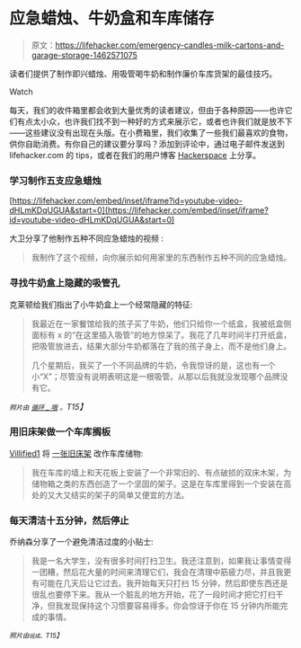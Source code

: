 # 应急蜡烛、牛奶盒和车库储存

> 原文：<https://lifehacker.com/emergency-candles-milk-cartons-and-garage-storage-1462571075>

读者们提供了制作即兴蜡烛、用吸管喝牛奶和制作廉价车库货架的最佳技巧。

Watch

每天，我们的收件箱里都会收到大量优秀的读者建议，但由于各种原因——也许它们有点太小众，也许我们找不到一种好的方式来展示它，或者也许我们就是放不下——这些建议没有出现在头版。在小费箱里，我们收集了一些我们最喜欢的食物，供你自助消费。有你自己的建议要分享吗？添加到评论中，通过电子邮件发送到 lifehacker.com 的 tips，或者在我们的用户博客 [Hackerspace](http://hackerspace.lifehacker.com) 上分享。

### 学习制作五支应急蜡烛

 [https://lifehacker.com/embed/inset/iframe?id=youtube-video-dHLmKDqUGUA&start=0](https://lifehacker.com/embed/inset/iframe?id=youtube-video-dHLmKDqUGUA&start=0) 

大卫分享了他制作五种不同应急蜡烛的视频 :

> 我制作了这个视频，向你展示如何用家里的东西制作五种不同的应急蜡烛。

### 寻找牛奶盒上隐藏的吸管孔

克莱顿给我们指出了小牛奶盒上一个经常隐藏的特征:

> 我最近在一家餐馆给我的孩子买了牛奶，他们只给你一个纸盒，我被纸盒侧面标有 x 的“在这里插入吸管”的地方惊呆了。我花了几年时间半打开纸盒，把吸管放进去，结果大部分牛奶都落在了我的孩子身上，而不是他们身上。
> 
> 几个星期后，我买了一个不同品牌的牛奶，令我惊讶的是，这也有一个小“X”；尽管没有说明表明这是一根吸管。从那以后我就没发现哪个品牌没有它。

*<small>照片由</small>* [*<small>循环 _ 哦</small>*](http://www.flickr.com/photos/loop_oh/3030317020/sizes/z/in/photostream/) *<small>。</small>T15】*

### 用旧床架做一个车库搁板

[Villified1](http://jonathanlovitt1.kinja.com/) 将 [一张旧床架](https://lifehacker.com/i-mounted-a-very-old-slightly-broken-wood-twin-sized-be-1308810197) 改作车库储物:

> 我在车库的墙上和天花板上安装了一个非常旧的、有点破损的双床木架，为储物箱之类的东西创造了一个坚固的架子。这是在车库里得到一个安装在高处的又大又结实的架子的简单又便宜的方法。

### 每天清洁十五分钟，然后停止

乔纳森分享了一个避免清洁过度的小贴士:

> 我是一名大学生，没有很多时间打扫卫生。我还注意到，如果我让事情变得一团糟，然后花大量的时间来清理它们，我会在清理中筋疲力尽，并且我更有可能在几天后让它过去。我开始每天只打扫 15 分钟，然后即使东西还是很乱也要停下来。我从一个脏乱的地方开始，花了一段时间才把它打扫干净，但我发现保持这个习惯要容易得多。你会惊讶于你在 15 分钟内所能完成的事情。

*<small>照片由</small>*[*<small></small>*](http://www.flickr.com/photos/tachyondecay/2067319449/sizes/z/in/photostream/)<small>*<small>组成。</small>T15】*</small>

<small></small>